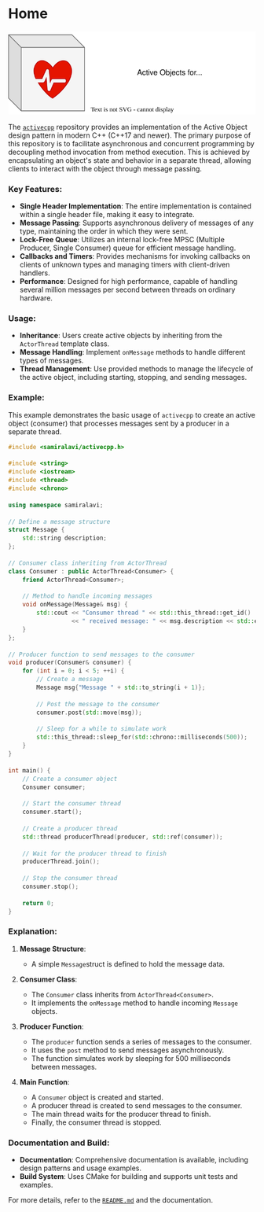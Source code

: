 # Home

[![Active Objects for Modern C++](images/logo.drawio.svg)](https://github.com/samiralavi/activecpp)

The [`activecpp`](https://github.com/samiralavi/activecpp) repository provides an implementation of the Active Object design pattern in modern C++ (C++17 and newer). The primary purpose of this repository is to facilitate asynchronous and concurrent programming by decoupling method invocation from method execution. This is achieved by encapsulating an object's state and behavior in a separate thread, allowing clients to interact with the object through message passing.

### Key Features:
- **Single Header Implementation**: The entire implementation is contained within a single header file, making it easy to integrate.
- **Message Passing**: Supports asynchronous delivery of messages of any type, maintaining the order in which they were sent.
- **Lock-Free Queue**: Utilizes an internal lock-free MPSC (Multiple Producer, Single Consumer) queue for efficient message handling.
- **Callbacks and Timers**: Provides mechanisms for invoking callbacks on clients of unknown types and managing timers with client-driven handlers.
- **Performance**: Designed for high performance, capable of handling several million messages per second between threads on ordinary hardware.

### Usage:
- **Inheritance**: Users create active objects by inheriting from the `ActorThread` template class.
- **Message Handling**: Implement `onMessage` methods to handle different types of messages.
- **Thread Management**: Use provided methods to manage the lifecycle of the active object, including starting, stopping, and sending messages.

### Example:
This example demonstrates the basic usage of `activecpp` to create an active object (consumer) that processes messages sent by a producer in a separate thread.

```cpp
#include <samiralavi/activecpp.h>

#include <string>
#include <iostream>
#include <thread>
#include <chrono>

using namespace samiralavi;

// Define a message structure
struct Message {
    std::string description;
};

// Consumer class inheriting from ActorThread
class Consumer : public ActorThread<Consumer> {
    friend ActorThread<Consumer>;

    // Method to handle incoming messages
    void onMessage(Message& msg) {
        std::cout << "Consumer thread " << std::this_thread::get_id()
                  << " received message: " << msg.description << std::endl;
    }
};

// Producer function to send messages to the consumer
void producer(Consumer& consumer) {
    for (int i = 0; i < 5; ++i) {
        // Create a message
        Message msg{"Message " + std::to_string(i + 1)};
        
        // Post the message to the consumer
        consumer.post(std::move(msg));
        
        // Sleep for a while to simulate work
        std::this_thread::sleep_for(std::chrono::milliseconds(500));
    }
}

int main() {
    // Create a consumer object
    Consumer consumer;

    // Start the consumer thread
    consumer.start();

    // Create a producer thread
    std::thread producerThread(producer, std::ref(consumer));

    // Wait for the producer thread to finish
    producerThread.join();

    // Stop the consumer thread
    consumer.stop();

    return 0;
}
```

### Explanation:

1. **Message Structure**:
   - A simple `Message`struct is defined to hold the message data.

2. **Consumer Class**:
   - The `Consumer` class inherits from `ActorThread<Consumer>`.
   - It implements the `onMessage` method to handle incoming `Message` objects.

3. **Producer Function**:
   - The `producer` function sends a series of messages to the consumer.
   - It uses the `post` method to send messages asynchronously.
   - The function simulates work by sleeping for 500 milliseconds between messages.

4. **Main Function**:
   - A `Consumer` object is created and started.
   - A producer thread is created to send messages to the consumer.
   - The main thread waits for the producer thread to finish.
   - Finally, the consumer thread is stopped.


### Documentation and Build:
- **Documentation**: Comprehensive documentation is available, including design patterns and usage examples.
- **Build System**: Uses CMake for building and supports unit tests and examples.

For more details, refer to the [`README.md`](https://github.com/samiralavi/activecpp) and the documentation.
